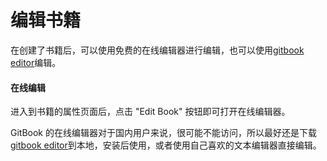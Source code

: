 # 编辑书籍

在创建了书籍后，可以使用免费的在线编辑器进行编辑，也可以使用[gitbook editor](https://github.com/GitbookIO/editor)编辑。

#### 在线编辑

进入到书籍的属性页面后，点击 "Edit Book" 按钮即可打开在线编辑器。

GitBook 的在线编辑器对于国内用户来说，很可能不能访问，所以最好还是下载[gitbook editor](https://github.com/GitbookIO/editor)到本地，安装后使用，或者使用自己喜欢的文本编辑器直接编辑。



